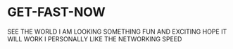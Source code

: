 # GET-FAST-NOW
SEE THE WORLD
I AM LOOKING SOMETHING FUN AND EXCITING
HOPE IT WILL WORK
I PERSONALLY LIKE THE NETWORKING SPEED
